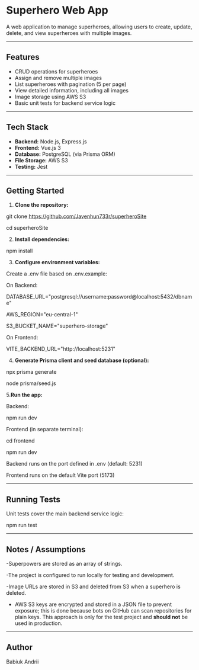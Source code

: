 # Superhero Web App

A web application to manage superheroes, allowing users to create, update, delete, and view superheroes with multiple images.

---

## Features

- CRUD operations for superheroes
- Assign and remove multiple images
- List superheroes with pagination (5 per page)
- View detailed information, including all images
- Image storage using AWS S3
- Basic unit tests for backend service logic

---

## Tech Stack

- **Backend:** Node.js, Express.js
- **Frontend:** Vue.js 3
- **Database:** PostgreSQL (via Prisma ORM)
- **File Storage:** AWS S3
- **Testing:** Jest

---

## Getting Started

1. **Clone the repository:** 

git clone https://github.com/Javenhun733r/superheroSite

cd superheroSite

2. **Install dependencies:**

npm install


3. **Configure environment variables:**

Create a .env file based on .env.example:

On Backend:

DATABASE_URL="postgresql://username:password@localhost:5432/dbname" 

AWS_REGION="eu-central-1"

S3_BUCKET_NAME="superhero-storage"

On Frontend:

VITE_BACKEND_URL="http://localhost:5231"

4. **Generate Prisma client and seed database (optional):**

npx prisma generate

node prisma/seed.js

5.**Run the app:**

Backend:

npm run dev

Frontend (in separate terminal):

cd frontend

npm run dev


Backend runs on the port defined in .env (default: 5231)

Frontend runs on the default Vite port (5173)

---

## Running Tests

Unit tests cover the main backend service logic:

npm run test


---

## Notes / Assumptions


-Superpowers are stored as an array of strings.

-The project is configured to run locally for testing and development.

-Image URLs are stored in S3 and deleted from S3 when a superhero is deleted.

- AWS S3 keys are encrypted and stored in a JSON file to prevent exposure; this is done because bots on GitHub can scan repositories for plain keys. This approach is only for the test project and **should not** be used in production.

---

## Author

Babiuk Andrii
